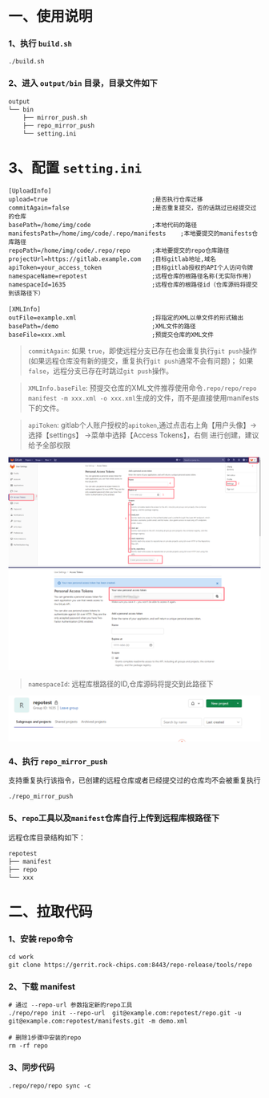 # 一、使用说明

### 1、执行 `build.sh`
```
./build.sh
```
### 2、进入 `output/bin` 目录，目录文件如下
```
output
└── bin
    ├── mirror_push.sh
    ├── repo_mirror_push
    └── setting.ini

```
# 3、配置 `setting.ini`
```
[UploadInfo]
upload=true                            	;是否执行仓库迁移
commitAgain=false                       ;是否重复提交，否的话跳过已经提交过的仓库
basePath=/home/img/code                 ;本地代码的路径
manifestsPath=/home/img/code/.repo/manifests    ;本地要提交的manifests仓库路径
repoPath=/home/img/code/.repo/repo      ;本地要提交的repo仓库路径
projectUrl=https://gitlab.example.com   ;目标gitlab地址,域名
apiToken=your_access_token              ;目标gitlab授权的API个人访问令牌
namespaceName=repotest                  ;远程仓库的根路径名称(无实际作用)
namespaceId=1635                        ;远程仓库的根路径id（仓库源码将提交到该路径下）

[XMLInfo]
outFile=example.xml                     ;将指定的XML以单文件的形式输出
basePath=/demo                          ;XML文件的路径
baseFile=xxx.xml                        ;预提交仓库的XML文件
```

> `commitAgain`: 如果 `true`，即使远程分支已存在也会重复执行`git push`操作(如果远程仓库没有新的提交，重复执行`git push`通常不会有问题)； 如果`false`，远程分支已存在时跳过`git push`操作。

> `XMLInfo.baseFile`: 预提交仓库的XML文件推荐使用命令`.repo/repo/repo manifest -m xxx.xml -o xxx.xml`生成的文件，而不是直接使用manifests下的文件。

> `apiToken`: gitlab个人账户授权的`apitoken`,通过点击右上角【用户头像】->选择【settings】 ->菜单中选择【Access Tokens】，右侧 进行创建，建议给予全部权限

![apiToken1](png/apiToken1.png)
![apiToken2](png/apiToken2.png)

> `namespaceId`: 远程库根路径的ID,仓库源码将提交到此路径下

![groupid](png/groupid.png)

### 4、执行 `repo_mirror_push`

支持重复执行该指令，已创建的远程仓库或者已经提交过的仓库均不会被重复执行
```
./repo_mirror_push
```



### 5、`repo`工具以及`manifest`仓库自行上传到远程库根路径下

远程仓库目录结构如下：

```
repotest
├── manifest
├── repo
└── xxx
```

# 二、拉取代码
### 1、安装 repo命令
```
cd work
git clone https://gerrit.rock-chips.com:8443/repo-release/tools/repo
```
### 2、下载 manifest

```
# 通过 --repo-url 参数指定新的repo工具
./repo/repo init --repo-url  git@example.com:repotest/repo.git -u git@example.com:repotest/manifests.git -m demo.xml 

# 删除1步骤中安装的repo
rm -rf repo
```
### 3、同步代码
```
.repo/repo/repo sync -c
```
